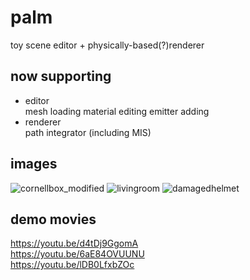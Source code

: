 # palm
toy scene editor + physically-based(?)renderer

## now supporting
- editor  
mesh loading
material editing
emitter adding
- renderer  
path integrator (including MIS)

## images 
![cornellbox_modified](https://github.com/user-attachments/assets/cdc1b5cf-472c-4ed5-90fb-2deca8178bd1)
![livingroom](https://github.com/user-attachments/assets/dede2c21-9fe7-4c66-8b80-9cc1e295d77a)
![damagedhelmet](https://github.com/user-attachments/assets/4da7ad20-521c-4cd5-8849-c3f18d198c7e)

## demo movies
https://youtu.be/d4tDj9GgomA  
https://youtu.be/6aE84OVUUNU  
https://youtu.be/lDB0LfxbZOc  
